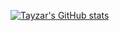 [![Tayzar's GitHub stats](https://github-readme-stats.vercel.app/api?username=tayzar-tznw)](https://github.com/anuraghazra/github-readme-stats)

